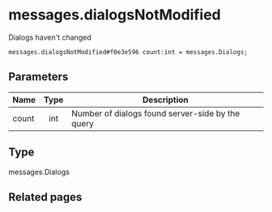 # messages.dialogsNotModified
Dialogs haven't changed

```
messages.dialogsNotModified#f0e3e596 count:int = messages.Dialogs;
```

## Parameters
| Name | Type | Description |
| ---- | :----: | ----------- |
| count | int | Number of dialogs found server-side by the query |


## Type
messages.Dialogs

## Related pages
